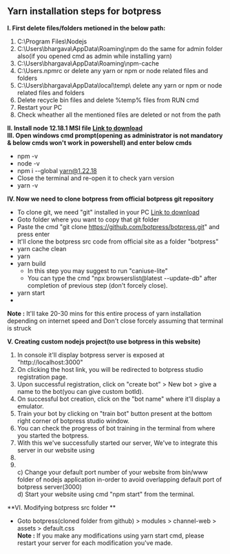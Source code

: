 ## Yarn installation steps for botpress
**I. First delete files/folders metioned in the below path:**
1) C:\Program Files\Nodejs
2) C:\Users\bhargava\AppData\Roaming\npm do the same for admin folder also(if you opened cmd as admin while installing yarn)
3) C:\Users\bhargava\AppData\Roaming\npm-cache 
4) C:\Users\.npmrc or delete any yarn or npm or node related files and folders
5) C:\Users\bhargava\AppData\local\temp\ delete any yarn or npm or node related files and folders
6) Delete recycle bin files and delete %temp% files from RUN cmd
7) Restart your PC
8) Check wheather all the mentioned files are deleted or not from the path

**II. Install node 12.18.1 MSI file [Link to download](nodejs.org/fr/blog/release/v12.18.1/)** <br />
**III. Open windows cmd prompt(opening as administrator is not mandatory & below cmds won't work in powershell) and enter below cmds** 
- npm -v
- node -v
- npm i --global yarn@1.22.18
- Close the terminal and re-open it to check yarn version
- yarn -v

**IV. Now we need to clone botpress from official botpress git repository**
- To clone git, we need "git" installed in your PC [Link to download](https://git-scm.com/downloads)
- Goto folder where you want to copy that git folder
- Paste the cmd "git clone https://github.com/botpress/botpress.git" and press enter
- It'll clone the botpress src code from official site as a folder "botpress"
- yarn cache clean
- yarn
- yarn build 
  - In this step you may suggest to run "caniuse-lite"
  - You can type the cmd "npx browserslist@latest --update-db" after completion of previous step (don't forcely close).
- yarn start<br/>
- 
**Note :** It'll take 20-30 mins for this entire process of yarn installation depending on internet speed and Don't close forcely assuming that terminal is struck

**V. Creating custom nodejs project(to use botpress in this website)**
1) In console it'll display botpress server is exposed at "http://localhost:3000"
2) On clicking the host link, you will be redirected to botpress studio registration page.
3) Upon successful registration, click on "create bot" > New bot > give a name to the bot(you can give custom botId).
4) On successful bot creation, click on the "bot name" where it'll display a emulator.
5) Train your bot by clicking on "train bot" button present at the bottom right corner of botpress studio window.
6) You can check the progress of bot training in the terminal from where you started the botpress.
7) With this we've successfully started our server, We've to integrate this server in our website using <script> tag.
8) Integrating chatbot in our custom website <br/>
   a) Create a package structure using the following npm cmds
   - Open npm command prompt
   - npm install express -g
   - npm install express-generator -g
   - cd desktop
   - express --view=pug projectName
   - cd projectName
   - npm install
   - npm start
   b) Copy and paste following code into your index.pug file
   - <script src="http://localhost:3000/assets/modules/channel-web/object_assign.js"></script>
   - <script src="http://localhost:3000/assets/modules/channel-web/inject.js"></script>
   - <script> <br/>
       window.botpressWebChat.init({<br/>
         host: 'http://localhost:3000/', <br/>
         botId:"alvin",<br/>
         //- host: 'http://34.255.118.102/',<br/>
         //- botId: 'spine',<br/>
         //- extraStylesheet: '/modules/channel-web/assets/gbr-custom-styles.css',<br/>
         //- hideWidget: false, //to hide the bot floating icon from webpage<br/>
       })<br/>
     </script>
   c) Change your default port number of your website from bin/www folder of nodejs application in-order to avoid overlapping default port of botpress server(3000)<br/>
   d) Start your website using cmd "npm start" from the terminal.

**VI. Modifying botpress src folder **
- Goto botpress(cloned folder from github) > modules > channel-web > assets > default.css <br/>
**Note :** If you make any modifications using yarn start cmd, please restart your server for each modification you've made.
